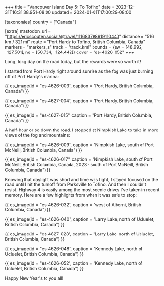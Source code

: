 +++
title = "Vancouver Island Day 5: To Tofino"
date = 2023-12-31T16:31:38.951-08:00
updated = 2024-01-01T17:00:29-08:00

[taxonomies]
country = ["Canada"]

[extra]
mastodon_url = "https://ericscouten.social/@travel/111683798919110440"
distance = "516 km / 321 mi"
route = "Port Hardy to Tofino, British Columbia, Canada"
markers = "markers.js"
track = "track.kml"
bounds = {sw = [48.992, -127.501], ne = [50.724, -124.442]}
cover = "es-4626-052"
+++

Long, long day on the road today, but the rewards were so worth it!

<!-- more -->

I started from Port Hardy right around sunrise as the fog was just burning off of Port Hardy's marina:

{{ es_image(id = "es-4626-003", caption = "Port Hardy, British Columbia, Canada") }}

{{ es_image(id = "es-4627-004", caption = "Port Hardy, British Columbia, Canada") }}

{{ es_image(id = "es-4627-015", caption = "Port Hardy, British Columbia, Canada") }}

A half-hour or so down the road, I stopped at Nimpkish Lake to take in more views of the fog and mountains:

{{ es_image(id = "es-4626-009", caption = "Nimpkish Lake, south of Port McNeill, British Columbia, Canada") }}

{{ es_image(id = "es-4626-017", caption = "Nimpkish Lake, south of Port McNeill, British Columbia, Canada, 2023 · south of Port McNeill, British Columbia, Canada") }}

Knowing that daylight was short and time was tight, I stayed focused on the road until I hit the turnoff from Parksville to Tofino. And then I couldn't resist. Highway 4 is easily among the most scenic drives I've taken in recent memory. Here are a few highlights from when it was safe to stop:

{{ es_image(id = "es-4626-032", caption = "west of Alberni, British Columbia, Canada") }}

{{ es_image(id = "es-4626-040", caption = "Larry Lake, north of Ucluelet, British Columbia, Canada") }}

{{ es_image(id = "es-4627-023", caption = "Larry Lake, north of Ucluelet, British Columbia, Canada") }}

{{ es_image(id = "es-4626-048", caption = "Kennedy Lake, north of Ucluelet, British Columbia, Canada") }}

{{ es_image(id = "es-4626-052", caption = "Kennedy Lake, north of Ucluelet, British Columbia, Canada") }}

Happy New Year's to you all!
